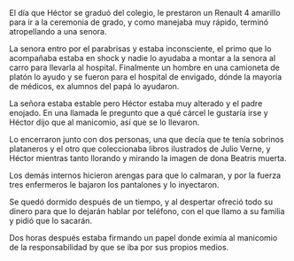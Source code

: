 El día que Héctor se graduó del colegio, le prestaron un Renault 4 amarillo para ir a la ceremonia de grado, y como manejaba muy rápido, terminó atropellando a una senora.

La senora entro por el parabrisas y estaba inconsciente, el primo que lo acompañaba estaba en shock y nadie lo ayudaba a montar a la senora al carro para llevarla al hospital. Finalmente un hombre en una camioneta de platón lo ayudo y se fueron para el hospital de envigado, dónde la mayoría de médicos, ex alumnos del papá lo ayudaron.

La señora estaba estable pero Héctor estaba muy alterado y el padre enojado. En una llamada le pregunto que a qué cárcel le gustaría irse y Héctor dijo que al manicomio, así que se lo llevaron.

Lo encerraron junto con dos personas, una que decía que te tenía sobrinos plataneros y el otro que coleccionaba libros ilustrados de Julio Verne, y Héctor mientras tanto llorando y mirando la imagen de dona Beatris muerta.

Los demás internos hicieron arengas para que lo calmaran, y por la fuerza tres enfermeros le bajaron los pantalones y lo inyectaron.

Se quedó dormido después de un tiempo, y al despertar ofreció todo su dinero para que lo dejarán hablar por teléfono, con el que llamo a su familia y pidió que lo sacarán.

Dos horas después estaba firmando un papel donde eximía  al manicomio de la responsabilidad by que se iba por sus propios medios.
